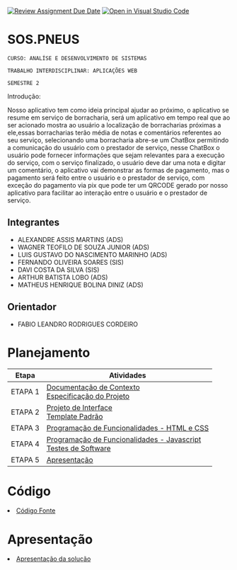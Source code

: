 [![Review Assignment Due Date](https://classroom.github.com/assets/deadline-readme-button-24ddc0f5d75046c5622901739e7c5dd533143b0c8e959d652212380cedb1ea36.svg)](https://classroom.github.com/a/lBgKY70F)
[![Open in Visual Studio Code](https://classroom.github.com/assets/open-in-vscode-718a45dd9cf7e7f842a935f5ebbe5719a5e09af4491e668f4dbf3b35d5cca122.svg)](https://classroom.github.com/online_ide?assignment_repo_id=11691174&assignment_repo_type=AssignmentRepo)
# SOS.PNEUS

`CURSO: ANALÍSE E DESENVOLVIMENTO DE SISTEMAS`

`TRABALHO INTERDISCIPLINAR: APLICAÇÕES WEB`

`SEMESTRE 2`

Introdução: 

Nosso aplicativo tem como ideia principal ajudar ao próximo, o aplicativo se resume em serviço de borracharia, será um aplicativo em tempo real que ao ser acionado mostra ao usuário a localização de borracharias próximas a ele,essas borracharias terão média de notas e comentários referentes ao seu serviço, selecionando uma borracharia abre-se um ChatBox permitindo a comunicação do usuário com o prestador de serviço, nesse ChatBox o usuário pode fornecer informações que sejam relevantes para a execução do serviço, com o serviço finalizado, o usuário deve dar uma nota e digitar um comentário, o aplicativo vai demonstrar as formas de pagamento, mas o pagamento será feito entre o usuário e o prestador de serviço, com exceção do pagamento via pix que pode ter um QRCODE gerado por nosso aplicativo para facilitar ao interação entre o usuário e o prestador de serviço.

## Integrantes

* ALEXANDRE ASSIS MARTINS (ADS)
* WAGNER TEOFILO DE SOUZA JUNIOR (ADS)
* LUIS GUSTAVO DO NASCIMENTO MARINHO (ADS)
* FERNANDO OLIVEIRA SOARES (SIS)
* DAVI COSTA DA SILVA (SIS)
* ARTHUR BATISTA LOBO (ADS)
* MATHEUS HENRIQUE BOLINA DINIZ (ADS)

## Orientador

* FABIO LEANDRO RODRIGUES CORDEIRO

# Planejamento

| Etapa         | Atividades |
|  :----:   | ----------- |
| ETAPA 1         |[Documentação de Contexto](docs/context.md) <br> [Especificação do Projeto](docs/especification.md) |
| ETAPA 2         |[Projeto de Interface](docs/interface.md) <br> [Template Padrão](docs/template.md) |
| ETAPA 3         |[Programação de Funcionalidades - HTML e CSS](docs/development.md) |
| ETAPA 4        |[Programação de Funcionalidades - Javascript](docs/development.md) <br> [Testes de Software ](docs/tests.md) |
| ETAPA 5         | [Apresentação](presentation/README.md) |

# Código

<li><a href="src/README.md"> Código Fonte</a></li>

# Apresentação

<li><a href="presentation/README.md"> Apresentação da solução</a></li>
